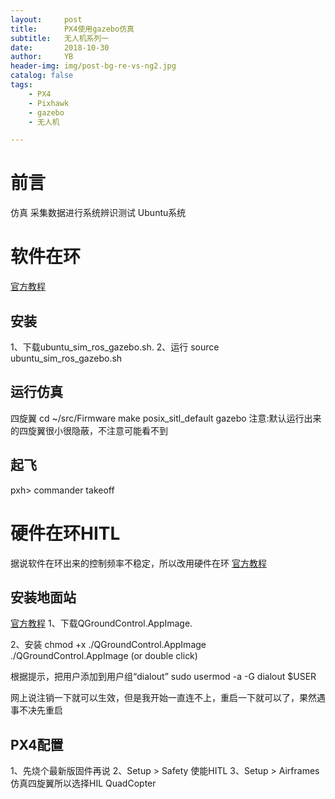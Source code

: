```yaml
---
layout:     post
title:      PX4使用gazebo仿真
subtitle:   无人机系列一
date:       2018-10-30
author:     YB
header-img: img/post-bg-re-vs-ng2.jpg
catalog: false
tags:
    - PX4
	- Pixhawk
	- gazebo
	- 无人机

---
```


# 前言
仿真 采集数据进行系统辨识测试
Ubuntu系统

# 软件在环
[官方教程](https://dev.px4.io/en/simulation/gazebo.html)
## 安装 
1、下载ubuntu_sim_ros_gazebo.sh.
2、运行   source ubuntu_sim_ros_gazebo.sh
## 运行仿真
四旋翼 
cd ~/src/Firmware
make posix_sitl_default gazebo
注意:默认运行出来的四旋翼很小很隐蔽，不注意可能看不到

## 起飞
pxh> commander takeoff

# 硬件在环HITL
据说软件在环出来的控制频率不稳定，所以改用硬件在环
[官方教程](https://dev.px4.io/en/simulation/hitl.html)
## 安装地面站
[官方教程](https://docs.qgroundcontrol.com/en/getting_started/download_and_install.html)
1、下载QGroundControl.AppImage.

2、安装
chmod +x ./QGroundControl.AppImage
./QGroundControl.AppImage  (or double click)

根据提示，把用户添加到用户组“dialout”
sudo usermod -a -G dialout $USER

网上说注销一下就可以生效，但是我开始一直连不上，重启一下就可以了，果然遇事不决先重启

## PX4配置
1、先烧个最新版固件再说
2、Setup > Safety 使能HITL
3、Setup > Airframes 仿真四旋翼所以选择HIL QuadCopter 

